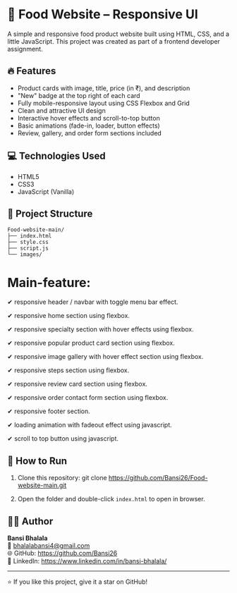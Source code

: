 # 🍔 Food Website – Responsive UI

A simple and responsive food product website built using HTML, CSS, and a little JavaScript. This project was created as part of a frontend developer assignment.

## 🔥 Features

- Product cards with image, title, price (in ₹), and description
- "New" badge at the top right of each card
- Fully mobile-responsive layout using CSS Flexbox and Grid
- Clean and attractive UI design
- Interactive hover effects and scroll-to-top button
- Basic animations (fade-in, loader, button effects)
- Review, gallery, and order form sections included

## 💻 Technologies Used

- HTML5
- CSS3
- JavaScript (Vanilla)

## 📁 Project Structure

```
Food-website-main/
├── index.html
├── style.css
├── script.js
└── images/
```

# Main-feature:

✔ responsive header / navbar with toggle menu bar effect.

✔ responsive home section using flexbox.

✔ responsive specialty section with hover effects using flexbox.

✔ responsive popular product card section using flexbox.

✔ responsive image gallery with hover effect section using flexbox.

✔ responsive steps section using flexbox.

✔ responsive review card section using flexbox.

✔ responsive order contact form section using flexbox.

✔ responsive footer section.

✔ loading animation with fadeout effect using javascript.

✔ scroll to top button using javascript.

## 🚀 How to Run

1. Clone this repository:
   git clone https://github.com/Bansi26/Food-website-main.git

2. Open the folder and double-click `index.html` to open in browser.

## 🙋‍♂️ Author

**Bansi Bhalala**  
📧 bhalalabansi4@gmail.com  
🌐 GitHub: https://github.com/Bansi26  
🔗 LinkedIn: https://www.linkedin.com/in/bansi-bhalala/

---

⭐ If you like this project, give it a star on GitHub!
